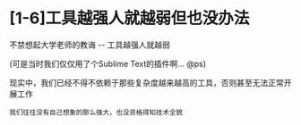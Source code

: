 # [1-6]工具越强人就越弱但也没办法

不禁想起大学老师的教诲 -- 工具越强人就越弱

(可是当时我们仅仅用了个Sublime Text的插件啊... @ps)

现实中，我们已经不得不依赖于那些复杂度越来越高的工具，否则甚至无法正常开展工作

`我们往往没有自己想象的那么强大，也没资格得知技术全貌`

